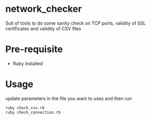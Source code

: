 # network_checker
Suit of tools to do some sanity check on TCP ports, validity of SSL certificates and validity of CSV files

# Pre-requisite
  - Ruby installed

# Usage
update parameters in the file you want to uses and then run

```
ruby check_csv.rb
ruby check_connection.rb
```